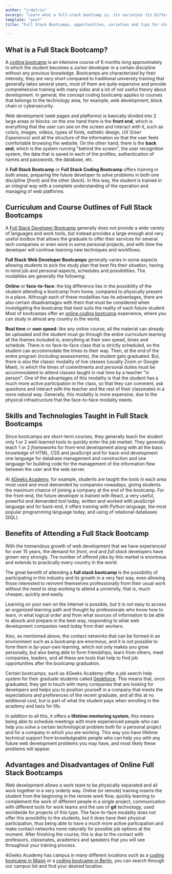 ```yaml
---
author: "jrdelrio"
excerpt: "Learn what a full-stack bootcamp is, its varieties its different modalities, payment opportunities, different approaches and some tips to find the one that best suits your situation, based on the benefits and disadvantages of each type."
template: "post"
title: "Full Stack Bootcamps, opportunities, varieties and tips for choosing your best one"

---
```


## What is a Full Stack Bootcamp?

A [coding bootcamp](https://4geeksacademy.com/us/coding-bootcamp) is an intensive course of 6 months long approximately in which the student becomes a Junior developer in a certain discipline without any previous knowledge. Bootcamps are characterized by their intensity, they are very short compared to traditional university training that generally takes several years, most of them are quite expensive and provide comprehensive training with many sides and a lot of not useful theory about development. In general, the concept coding bootcamp applies to courses that belongs to the technology area, for example, web development, block chain or cybersecurity.

Web development (web pages and platforms) is basically divided into 2 large areas or blocks: on the one hand there is the **front end**, which is everything that the user can see on the screen and interact with it, such as colors, images, videos, types of fonts, esthetic design, *UX (User Experience)* and all the structure of the information so that the user feels comfortable browsing the website. On the other hand, there is the **back end**, which is the system running "behind the screen", the user recognition system, the data that is saved in each of the profiles, authentication of names and passwords, the database, etc.

A **Full Stack Bootcamp** or **Full Stack Coding Bootcamp** offers training in both areas, preparing the future developer to solve problems in both one discipline (*front*) and the other (*back*). In this way, the student is trained in an integral way with a complete understanding of the operation and managing of web platforms.


## Curriculum and Course Outlines of Full Stack Bootcamps


A [Full Stack Developer Bootcamp](https://4geeksacademy.com/us/coding-bootcamps/part-time-full-stack-developer) generally does not provide a wide variety of languages ​​and work tools, but instead provides a large enough and very useful *toolbox* that allows the graduate to offer their services for several tech companies or even work in some personal projects, and with time the developer will continue learning new techniques and workflows.

**Full Stack Web Developer Bootcamps** generally varies in some aspects allowing students to pick the study plan that best fits their situation, having in mind job and personal aspects, schedules and possibilities. The modalities are generally the following:

**Online** or **face-to-face**: the big difference lies in the possibility of the student attending a bootcamp from home, compared to physically present in a place. Although each of these modalities has its advantages, there are also certain disadvantages with them that must be considered when investigating the bootcamp that best suits the reality of each future student. Most of bootcamps offer an [online coding bootcamp](https://4geeksacademy.com/us/coding-campus/online-coding-bootcamp) experience, where you can study in almost any country in the world.

**Real time** or **own speed**: like any online course, all the material can already be uploaded and the student must go through the entire curriculum learning all the themes included in, everything at their own speed, times and schedule. There is no face-to-face class that is strictly scheduled, so the student can accommodate the times to their way. Then, at the end of the entire program (including assessments), the student gets graduated. But, there is also the classic modality of live classes (usually Zoom or Google Meet), in which the times of commitments and personal duties must be accommodated to attend classes taught in real time by a teacher "in person". One of the advantages of this modality is that the student has a much more active participation in the class, so that they can comment, ask questions and interact with the teacher and the rest of their classmates in a more natural way. Generally, this modality is more expensive, due to the physical infrastructure that the face-to-face modality needs.

## Skills and Technologies Taught in Full Stack Bootcamps

Since bootcamps are short-term courses, they generally teach the student only 1 or 2 well-learned tools to quickly enter the job market. They generally teach 1 or 2 *frameworks* for front-end development along with all the basic knowledge of HTML, CSS and javaScript and for back-end development one language for database management and construction and one language for building code for the management of the information flow between the user and the web server.

At [4Geeks Academy](https://4geeksacademy.com/), for example, students are taught the tools in each area most used and most demanded by companies nowadays, giving students the maximum chance of joining a company at the end of the bootcamp. For the front-end, the future developer is trained with React, a very useful, powerful and demanded tool today, written and worked with javaScript language and for back-end, it offers training with Python language, the most popular programming language today, and using of relational databases (SQL).


## Benefits of Attending a Full Stack Bootcamp

With the tremendous growth of web development that we have experienced for over 15 years, the demand for *front*, *end* and *full stack* developers have grown very strongly. The number of offered jobs by this market is enormous and extends to practically every country in the world.

The great benefit of attending a **full stack bootcamp** is the possibility of participating in this industry and its growth in a very fast way, even allowing those interested to reinvent themselves professionally from their usual work without the need to stop working to attend a university, that is, much cheaper, quickly and easily.

Learning on your own on the Internet is possible, but it is not easy to access an organized learning path and thought by professionals who know how to learn, in what logical order and from what sources of information to be able to absorb and prepare in the best way, responding to what web development companies need today from their workers.

Also, as mentioned above, the contact networks that can be formed in an environment such as a bootcamp are enormous, and it is not possible to form them in *by-your-own* learning, which not only makes you grow personally, but also being able to form friendships, learn from others, meet companies, leaders, and all these are tools that help to find job opportunities after the bootcamp graduation.

Certain bootcamps, such as 4Geeks Academy offer a job search help system for their graduate students called [Geekforce](https://4geeksacademy.com/us/geekforce-career-support). This means that, once graduated, they get in touch with many companies that are looking for developers and helps you to position yourself in a company that meets the expectations and preferences of the recent graduate, and all this at no additional cost, but is part of what the student pays when enrolling in the academy and lasts for life.

In addition to all this, it offers a **lifetime mentoring system**, this means being able to schedule meetings with more experienced people who can help you solve a certain technological problem both for a personal project and for a company in which you are working. This way you have lifetime technical support from knowledgeable people who can help you with any future web development problems you may have, and most likely these problems will appear.

## Advantages and Disadvantages of Online Full Stack Bootcamps

Web development allows a work team to be physically separated and all work together in a very orderly way. Online (or remote) training inserts the student from the beginning in the remote work flow, quickly learning to complement the work of different people in a single project, communication with different tools for work teams and the use of **git** technology, used worldwide for projects of this type. The face-to-face modality does not offer this possibility to the students, but it does have their physical participation, thus being able to have a much more active participation and make contact networks more naturally for possible job options at the moment. After finishing the course, this is due to the contact with professors, classmates, academics and speakers that you will see throughout your training process.

4Geeks Academy has campus in many different locations such as a [coding bootcamp in Miami](https://4geeksacademy.com/us/coding-campus/coding-bootcamp-miami) or a [coding bootcamp in Berlin](https://4geeksacademy.com/us/coding-campus/coding-bootcamp-berlin-germany), you can search through our campus list and find your desired location.
